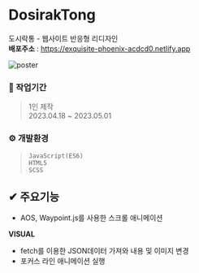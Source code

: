 # DosirakTong
도시락통 - 웹사이트 반응형 리디자인 <br/>
**배포주소** : https://exquisite-phoenix-acdcd0.netlify.app <br/>

![poster](https://github.com/CircleYoo/DosirakTong/blob/master/assets/DosirakTong.gif)

### 💼 작업기간
> 1인 제작 <br/>
  2023.04.18 ~ 2023.05.01
  
### ⚙ 개발환경
> `JavaScript(ES6)` <br/>
  `HTML5` <br/>
  `SCSS`

## ✔ 주요기능
* AOS, Waypoint.js를 사용한 스크롤 애니메이션

**VISUAL**
* fetch를 이용한 JSON데이터 가져와 내용 및 이미지 변경
* 포커스 라인 애니메이션 실행

